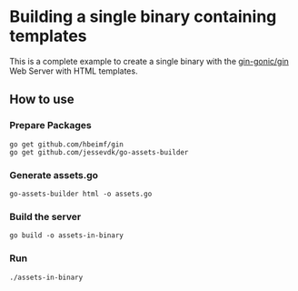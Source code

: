 # Building a single binary containing templates

This is a complete example to create a single binary with the
[gin-gonic/gin][gin] Web Server with HTML templates.

[gin]: https://github.com/hbeimf/gin

## How to use

### Prepare Packages

```
go get github.com/hbeimf/gin
go get github.com/jessevdk/go-assets-builder
```

### Generate assets.go

```
go-assets-builder html -o assets.go
```

### Build the server

```
go build -o assets-in-binary
```

### Run

```
./assets-in-binary
```
